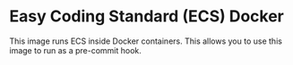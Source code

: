 # Easy Coding Standard (ECS) Docker

This image runs ECS inside Docker containers. This allows you to use this
image to run as a pre-commit hook.